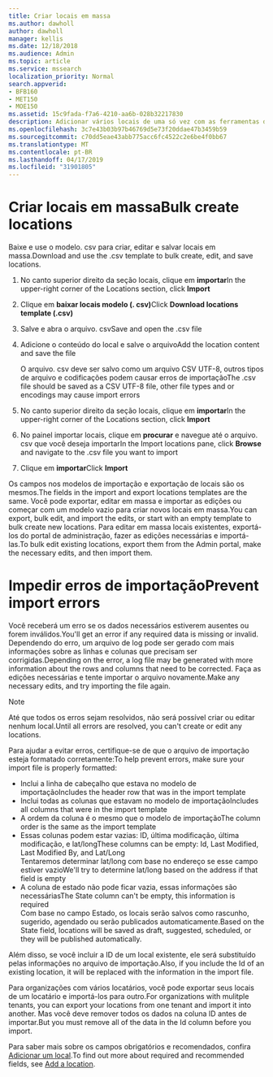 ```yaml
---
title: Criar locais em massa
ms.author: dawholl
author: dawholl
manager: kellis
ms.date: 12/18/2018
ms.audience: Admin
ms.topic: article
ms.service: mssearch
localization_priority: Normal
search.appverid:
- BFB160
- MET150
- MOE150
ms.assetid: 15c9fada-f7a6-4210-aa6b-028b32217830
description: Adicionar vários locais de uma só vez com as ferramentas de importação para o portal de administração de pesquisa da Microsoft
ms.openlocfilehash: 3c7e43b03b97b46769d5e73f20ddae47b3459b59
ms.sourcegitcommit: c70dd5eae43abb775acc6fc4522c2e6be4f0bb67
ms.translationtype: MT
ms.contentlocale: pt-BR
ms.lasthandoff: 04/17/2019
ms.locfileid: "31901805"
---
```

# <a name="bulk-create-locations"></a><span data-ttu-id="9b701-103">Criar locais em massa</span><span class="sxs-lookup"><span data-stu-id="9b701-103">Bulk create locations</span></span>

<span data-ttu-id="9b701-104">Baixe e use o modelo. csv para criar, editar e salvar locais em massa.</span><span class="sxs-lookup"><span data-stu-id="9b701-104">Download and use the .csv template to bulk create, edit, and save locations.</span></span> 
  
1. <span data-ttu-id="9b701-105">No canto superior direito da seção locais, clique em **importar**</span><span class="sxs-lookup"><span data-stu-id="9b701-105">In the upper-right corner of the Locations section, click **Import**</span></span>
    
2. <span data-ttu-id="9b701-106">Clique em **baixar locais modelo (. csv)**</span><span class="sxs-lookup"><span data-stu-id="9b701-106">Click **Download locations template (.csv)**</span></span>
    
3. <span data-ttu-id="9b701-107">Salve e abra o arquivo. csv</span><span class="sxs-lookup"><span data-stu-id="9b701-107">Save and open the .csv file</span></span>
    
4. <span data-ttu-id="9b701-108">Adicione o conteúdo do local e salve o arquivo</span><span class="sxs-lookup"><span data-stu-id="9b701-108">Add the location content and save the file</span></span>

    <span data-ttu-id="9b701-109">O arquivo. csv deve ser salvo como um arquivo CSV UTF-8, outros tipos de arquivo e codificações podem causar erros de importação</span><span class="sxs-lookup"><span data-stu-id="9b701-109">The .csv file should be saved as a CSV UTF-8 file, other file types and or encodings may cause import errors</span></span>
    
5. <span data-ttu-id="9b701-110">No canto superior direito da seção locais, clique em **importar**</span><span class="sxs-lookup"><span data-stu-id="9b701-110">In the upper-right corner of the Locations section, click **Import**</span></span>
    
6. <span data-ttu-id="9b701-111">No painel importar locais, clique em **procurar** e navegue até o arquivo. csv que você deseja importar</span><span class="sxs-lookup"><span data-stu-id="9b701-111">In the Import locations pane, click **Browse** and navigate to the .csv file you want to import</span></span> 
    
7. <span data-ttu-id="9b701-112">Clique em **importar**</span><span class="sxs-lookup"><span data-stu-id="9b701-112">Click **Import**</span></span>

<span data-ttu-id="9b701-113">Os campos nos modelos de importação e exportação de locais são os mesmos.</span><span class="sxs-lookup"><span data-stu-id="9b701-113">The fields in the import and export locations templates are the same.</span></span> <span data-ttu-id="9b701-114">Você pode exportar, editar em massa e importar as edições ou começar com um modelo vazio para criar novos locais em massa.</span><span class="sxs-lookup"><span data-stu-id="9b701-114">You can export, bulk edit, and import the edits, or start with an empty template to bulk create new locations.</span></span> <span data-ttu-id="9b701-115">Para editar em massa locais existentes, exportá-los do portal de administração, fazer as edições necessárias e importá-las.</span><span class="sxs-lookup"><span data-stu-id="9b701-115">To bulk edit existing locations, export them from the Admin portal, make the necessary edits, and then import them.</span></span>

# <a name="prevent-import-errors"></a><span data-ttu-id="9b701-116">Impedir erros de importação</span><span class="sxs-lookup"><span data-stu-id="9b701-116">Prevent import errors</span></span>  
<span data-ttu-id="9b701-117">Você receberá um erro se os dados necessários estiverem ausentes ou forem inválidos.</span><span class="sxs-lookup"><span data-stu-id="9b701-117">You'll get an error if any required data is missing or invalid.</span></span> <span data-ttu-id="9b701-118">Dependendo do erro, um arquivo de log pode ser gerado com mais informações sobre as linhas e colunas que precisam ser corrigidas.</span><span class="sxs-lookup"><span data-stu-id="9b701-118">Depending on the error, a log file may be generated with more information about the rows and columns that need to be corrected.</span></span> <span data-ttu-id="9b701-119">Faça as edições necessárias e tente importar o arquivo novamente.</span><span class="sxs-lookup"><span data-stu-id="9b701-119">Make any necessary edits, and try importing the file again.</span></span>
  
> [!NOTE]
> <span data-ttu-id="9b701-120">Até que todos os erros sejam resolvidos, não será possível criar ou editar nenhum local.</span><span class="sxs-lookup"><span data-stu-id="9b701-120">Until all errors are resolved, you can't create or edit any locations.</span></span> 

<span data-ttu-id="9b701-121">Para ajudar a evitar erros, certifique-se de que o arquivo de importação esteja formatado corretamente:</span><span class="sxs-lookup"><span data-stu-id="9b701-121">To help prevent errors, make sure your import file is properly formatted:</span></span>
- <span data-ttu-id="9b701-122">Inclui a linha de cabeçalho que estava no modelo de importação</span><span class="sxs-lookup"><span data-stu-id="9b701-122">Includes the header row that was in the import template</span></span>
- <span data-ttu-id="9b701-123">Inclui todas as colunas que estavam no modelo de importação</span><span class="sxs-lookup"><span data-stu-id="9b701-123">Includes all columns that were in the import template</span></span>
- <span data-ttu-id="9b701-124">A ordem da coluna é o mesmo que o modelo de importação</span><span class="sxs-lookup"><span data-stu-id="9b701-124">The column order is the same as the import template</span></span>
- <span data-ttu-id="9b701-125">Essas colunas podem estar vazias: ID, última modificação, última modificação, e lat/long</span><span class="sxs-lookup"><span data-stu-id="9b701-125">These columns can be empty: Id, Last Modified, Last Modified By, and Lat/Long</span></span>  
<span data-ttu-id="9b701-126">Tentaremos determinar lat/long com base no endereço se esse campo estiver vazio</span><span class="sxs-lookup"><span data-stu-id="9b701-126">We'll try to determine lat/long based on the address if that field is empty</span></span>
- <span data-ttu-id="9b701-127">A coluna de estado não pode ficar vazia, essas informações são necessárias</span><span class="sxs-lookup"><span data-stu-id="9b701-127">The State column can't be empty, this information is required</span></span>  
<span data-ttu-id="9b701-128">Com base no campo Estado, os locais serão salvos como rascunho, sugerido, agendado ou serão publicados automaticamente.</span><span class="sxs-lookup"><span data-stu-id="9b701-128">Based on the State field, locations will be saved as draft, suggested, scheduled, or they will be published automatically.</span></span>

<span data-ttu-id="9b701-129">Além disso, se você incluir a ID de um local existente, ele será substituído pelas informações no arquivo de importação.</span><span class="sxs-lookup"><span data-stu-id="9b701-129">Also, if you include the Id of an existing location, it will be replaced with the information in the import file.</span></span>

<span data-ttu-id="9b701-130">Para organizações com vários locatários, você pode exportar seus locais de um locatário e importá-los para outro.</span><span class="sxs-lookup"><span data-stu-id="9b701-130">For organizations with mulitple tenants, you can export your locations from one tenant and import it into another.</span></span> <span data-ttu-id="9b701-131">Mas você deve remover todos os dados na coluna ID antes de importar.</span><span class="sxs-lookup"><span data-stu-id="9b701-131">But you must remove all of the data in the Id column before you import.</span></span>
  
<span data-ttu-id="9b701-132">Para saber mais sobre os campos obrigatórios e recomendados, confira [Adicionar um local](add-a-location.md).</span><span class="sxs-lookup"><span data-stu-id="9b701-132">To find out more about required and recommended fields, see [Add a location](add-a-location.md).</span></span>

  

